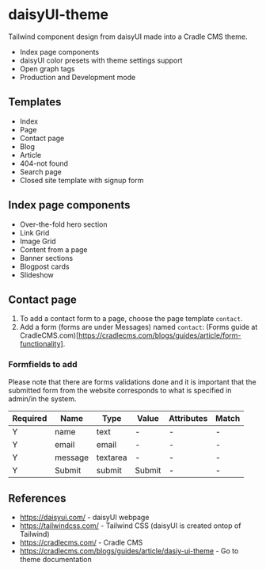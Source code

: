# daisyUI-theme
Tailwind component design from daisyUI made into a Cradle CMS theme. 

* Index page components
* daisyUI color presets with theme settings support
* Open graph tags
* Production and Development mode

## Templates
* Index
* Page
* Contact page
* Blog
* Article
* 404-not found
* Search page
* Closed site template with signup form

## Index page components
* Over-the-fold hero section
* Link Grid
* Image Grid
* Content from a page
* Banner sections
* Blogpost cards
* Slideshow

## Contact page

1. To add a contact form to a page, choose the page template `contact`.
2. Add a form (forms are under Messages) named `contact`: (Forms guide at CradleCMS.com)[https://cradlecms.com/blogs/guides/article/form-functionality].

### Formfields to add 

Please note that there are forms validations done and it is important that the submitted form from the website corresponds to what is specified in admin/in the system.

Required | Name | Type | Value | Attributes | Match
---|---|---|---|---|---
Y | name | text | - | - | -
Y | email | email | - | - | -
Y | message | textarea | - | - | -
Y | Submit | submit | Submit | - | -

## References
* <https://daisyui.com/> - daisyUI webpage
* <https://tailwindcss.com/> - Tailwind CSS (daisyUI is created ontop of Tailwind)
* <https://cradlecms.com/> - Cradle CMS
* <https://cradlecms.com/blogs/guides/article/dasiy-ui-theme> - Go to theme documentation
